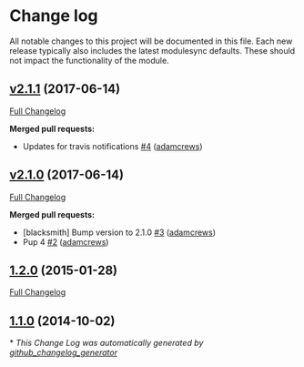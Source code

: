 # Change log

All notable changes to this project will be documented in this file.
Each new release typically also includes the latest modulesync defaults.
These should not impact the functionality of the module.

## [v2.1.1](https://github.com/adamcrews/puppet-pound/tree/v2.1.1) (2017-06-14)
[Full Changelog](https://github.com/adamcrews/puppet-pound/compare/v2.1.0...v2.1.1)

**Merged pull requests:**

- Updates for travis notifications [\#4](https://github.com/adamcrews/puppet-pound/pull/4) ([adamcrews](https://github.com/adamcrews))

## [v2.1.0](https://github.com/adamcrews/puppet-pound/tree/v2.1.0) (2017-06-14)
[Full Changelog](https://github.com/adamcrews/puppet-pound/compare/1.2.0...v2.1.0)

**Merged pull requests:**

- \[blacksmith\] Bump version to 2.1.0 [\#3](https://github.com/adamcrews/puppet-pound/pull/3) ([adamcrews](https://github.com/adamcrews))
- Pup 4 [\#2](https://github.com/adamcrews/puppet-pound/pull/2) ([adamcrews](https://github.com/adamcrews))

## [1.2.0](https://github.com/adamcrews/puppet-pound/tree/1.2.0) (2015-01-28)
[Full Changelog](https://github.com/adamcrews/puppet-pound/compare/1.1.0...1.2.0)

## [1.1.0](https://github.com/adamcrews/puppet-pound/tree/1.1.0) (2014-10-02)


\* *This Change Log was automatically generated by [github_changelog_generator](https://github.com/skywinder/Github-Changelog-Generator)*